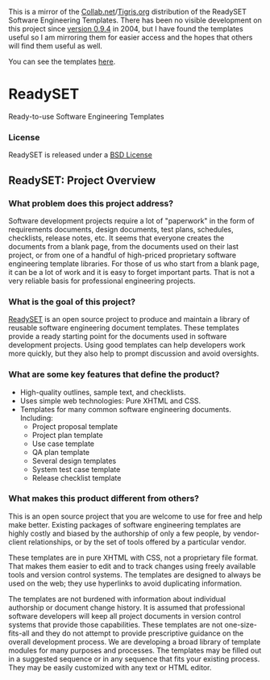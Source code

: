
This is a mirror of the [Collab.net](http://www.collab.net/)/[Tigris.org](http://www.tigris.org/) distribution of the ReadySET Software Engineering Templates. There has been no visible development on this project since [version 0.9.4](http://readyset.tigris.org/docs/release-notes-0-9-3.html) in 2004, but I have found the templates useful so I am mirroring them for easier access and the hopes that others will find them useful as well.

You can see the templates [here](http://readyset.tigris.org/nonav/templates/frameset.html).

# ReadySET
Ready-to-use Software Engineering Templates
### License
ReadySET is released under a [BSD License](http://opensource.org/licenses/bsd-license.php)

## ReadySET: Project Overview

### What problem does this project address?
 Software development projects require a lot of "paperwork" in the form of requirements documents, design documents, 
 test plans, schedules, checklists, release notes, etc. It seems that everyone creates the documents from a blank page, 
 from the documents used on their last project, or from one of a handful of high-priced proprietary software engineering template libraries. For those of us who start from a blank page, it can be a lot of work and it is easy to forget important parts. That is not a very reliable basis for professional engineering projects.

### What is the goal of this project?
[ReadySET](http://readyset.tigris.org/) is an open source project to produce and maintain a library of reusable software engineering document templates. These templates provide a ready starting point for the documents used in software development projects. Using good templates can help developers work more quickly, but they also help to prompt discussion and avoid oversights.

### What are some key features that define the product?
* High-quality outlines, sample text, and checklists.
* Uses simple web technologies: Pure XHTML and CSS.
* Templates for many common software engineering documents. Including:
  * Project proposal template
  * Project plan template
  * Use case template
  * QA plan template
  * Several design templates
  * System test case template
  * Release checklist template
  
### What makes this product different from others?
This is an open source project that you are welcome to use for free and help make better. Existing packages of software engineering templates are highly costly and biased by the authorship of only a few people, by vendor-client relationships, or by the set of tools offered by a particular vendor.

These templates are in pure XHTML with CSS, not a proprietary file format. That makes them easier to edit and to track changes using freely available tools and version control systems. The templates are designed to always be used on the web; they use hyperlinks to avoid duplicating information.

The templates are not burdened with information about individual authorship or document change history. It is assumed that professional software developers will keep all project documents in version control systems that provide those capabilities.
These templates are not one-size-fits-all and they do not attempt to provide prescriptive guidance on the overall development process. We are developing a broad library of template modules for many purposes and processes. The templates may be filled out in a suggested sequence or in any sequence that fits your existing process. They may be easily customized with any text or HTML editor.
